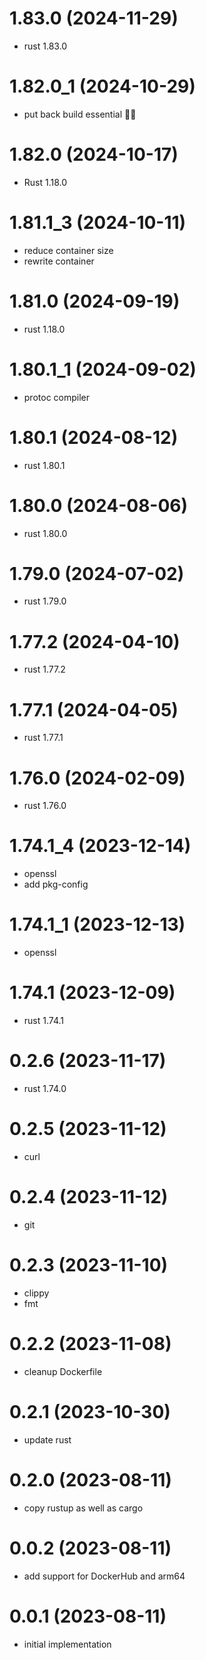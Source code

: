 # 1.83.0 (2024-11-29)

* rust 1.83.0

# 1.82.0_1 (2024-10-29)

* put back build essential 🤷‍♀️

# 1.82.0 (2024-10-17)

* Rust 1.18.0

# 1.81.1_3 (2024-10-11)

* reduce container size
* rewrite container

# 1.81.0 (2024-09-19)

* rust 1.18.0

# 1.80.1_1 (2024-09-02)

* protoc compiler

# 1.80.1 (2024-08-12)

* rust 1.80.1

# 1.80.0 (2024-08-06)

* rust 1.80.0

# 1.79.0 (2024-07-02)

* rust 1.79.0

# 1.77.2 (2024-04-10)

* rust 1.77.2

# 1.77.1 (2024-04-05)

* rust 1.77.1

# 1.76.0 (2024-02-09)

* rust 1.76.0

# 1.74.1_4 (2023-12-14)

* openssl
* add pkg-config

# 1.74.1_1 (2023-12-13)

* openssl

# 1.74.1 (2023-12-09)

* rust 1.74.1

# 0.2.6 (2023-11-17)

* rust 1.74.0

# 0.2.5 (2023-11-12)

* curl

# 0.2.4 (2023-11-12)

* git

# 0.2.3 (2023-11-10)

* clippy 
* fmt

# 0.2.2 (2023-11-08)

* cleanup Dockerfile

# 0.2.1 (2023-10-30)

* update rust

# 0.2.0 (2023-08-11)

* copy rustup as well as cargo

# 0.0.2 (2023-08-11)

* add support for DockerHub and arm64

# 0.0.1 (2023-08-11)

* initial implementation
